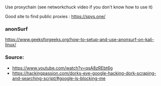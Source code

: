 Use proxychain (see networkchuck video if you don't know how to use it)

Good site to find public proxies : https://spys.one/

### anonSurf
https://www.geeksforgeeks.org/how-to-setup-and-use-anonsurf-on-kali-linux/

### Source:
- https://www.youtube.com/watch?v=qsA8zREbt6g
- https://hackingpassion.com/dorks-eye-google-hacking-dork-scraping-and-searching-script/#google-is-blocking-me